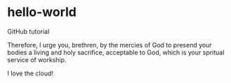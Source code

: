# hello-world
GitHub tutorial

Therefore, I urge you, brethren, by the mercies of God to presend your bodies a living and holy sacrifice, acceptable to God, which is your spritual service of workship.

I love the cloud!
